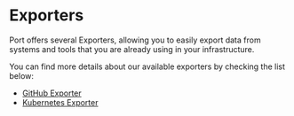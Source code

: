 # Exporters

Port offers several Exporters, allowing you to easily export data from systems and tools that you are already using in your infrastructure.

You can find more details about our available exporters by checking the list below:

- [GitHub Exporter](./github-exporter/github-exporter.md)
- [Kubernetes Exporter](./k8s-exporter/k8s-exporter.md)
